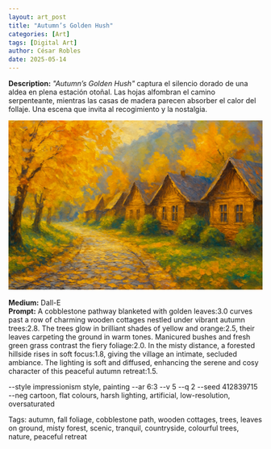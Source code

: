 ```yaml
---
layout: art_post
title: "Autumn’s Golden Hush"
categories: [Art]
tags: [Digital Art]
author: César Robles
date: 2025-05-14
---
```

**Description:** *"Autumn’s Golden Hush"* captura el silencio dorado de una aldea en plena estación otoñal. Las hojas alfombran el camino serpenteante, mientras las casas de madera parecen absorber el calor del follaje. Una escena que invita al recogimiento y la nostalgia.

![Autumn’s Golden Hush](/imag/digital_art/autumns_golden_hush.jpg)

**Medium:** Dall-E\
**Prompt:** A cobblestone pathway blanketed with golden leaves:3.0 curves past a row of charming wooden cottages nestled under vibrant autumn trees:2.8. The trees glow in brilliant shades of yellow and orange:2.5, their leaves carpeting the ground in warm tones. Manicured bushes and fresh green grass contrast the fiery foliage:2.0. In the misty distance, a forested hillside rises in soft focus:1.8, giving the village an intimate, secluded ambiance. The lighting is soft and diffused, enhancing the serene and cosy character of this peaceful autumn retreat:1.5.

--style impressionism style, painting --ar 6:3 --v 5 --q 2 --seed 412839715 --neg cartoon, flat colours, harsh lighting, artificial, low-resolution, oversaturated

Tags: autumn, fall foliage, cobblestone path, wooden cottages, trees, leaves on ground, misty forest, scenic, tranquil, countryside, colourful trees, nature, peaceful retreat